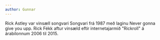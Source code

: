 ```yaml
---
author: Gunnar
---
```

Rick Astley var vinsæll songvari Songvari
 frá 1987 með laginu Never gonna give you upp.
 Rick Fékk aftur vinsæld eftir internetajarmið
 "Rickroll" á árabilonnum 2006 til 2015. 